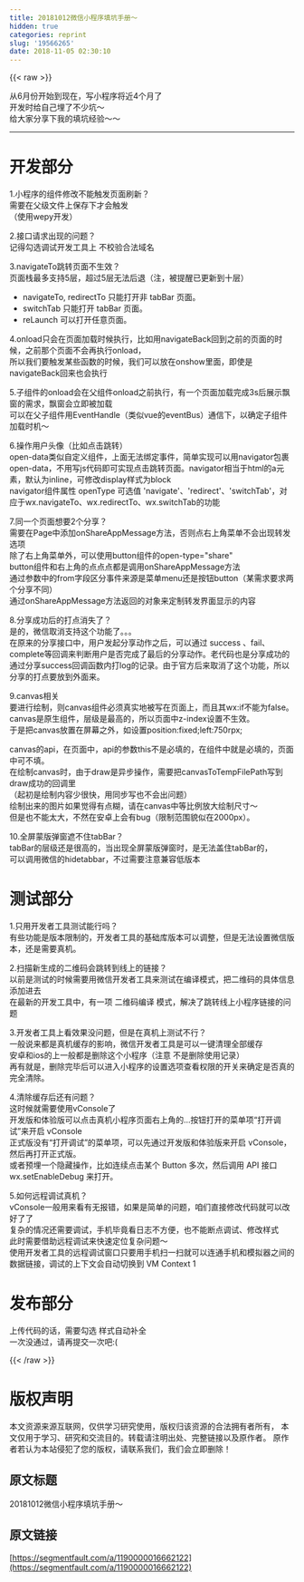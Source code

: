 ```yaml
---
title: 20181012微信小程序填坑手册～
hidden: true
categories: reprint
slug: '19566265'
date: 2018-11-05 02:30:10
---
```


{{< raw >}}
<p>&#x4ECE;6&#x6708;&#x4EFD;&#x5F00;&#x59CB;&#x5230;&#x73B0;&#x5728;&#xFF0C;&#x5199;&#x5C0F;&#x7A0B;&#x5E8F;&#x5C06;&#x8FD1;4&#x4E2A;&#x6708;&#x4E86;<br>&#x5F00;&#x53D1;&#x65F6;&#x7ED9;&#x81EA;&#x5DF1;&#x57CB;&#x4E86;&#x4E0D;&#x5C11;&#x5751;&#xFF5E;<br>&#x7ED9;&#x5927;&#x5BB6;&#x5206;&#x4EAB;&#x4E0B;&#x6211;&#x7684;&#x586B;&#x5751;&#x7ECF;&#x9A8C;&#xFF5E;&#xFF5E;</p><hr><h1 id="articleHeader0">&#x5F00;&#x53D1;&#x90E8;&#x5206;</h1><p>1.&#x5C0F;&#x7A0B;&#x5E8F;&#x7684;&#x7EC4;&#x4EF6;&#x4FEE;&#x6539;&#x4E0D;&#x80FD;&#x89E6;&#x53D1;&#x9875;&#x9762;&#x5237;&#x65B0;&#xFF1F;<br>&#x9700;&#x8981;&#x5728;&#x7236;&#x7EA7;&#x6587;&#x4EF6;&#x4E0A;&#x4FDD;&#x5B58;&#x4E0B;&#x624D;&#x4F1A;&#x89E6;&#x53D1;<br>&#xFF08;&#x4F7F;&#x7528;wepy&#x5F00;&#x53D1;&#xFF09;</p><p>2.&#x63A5;&#x53E3;&#x8BF7;&#x6C42;&#x51FA;&#x73B0;&#x7684;&#x95EE;&#x9898;&#xFF1F;<br>&#x8BB0;&#x5F97;&#x52FE;&#x9009;&#x8C03;&#x8BD5;&#x5F00;&#x53D1;&#x5DE5;&#x5177;&#x4E0A; &#x4E0D;&#x6821;&#x9A8C;&#x5408;&#x6CD5;&#x57DF;&#x540D;</p><p>3.navigateTo&#x8DF3;&#x8F6C;&#x9875;&#x9762;&#x4E0D;&#x751F;&#x6548;&#xFF1F;<br>&#x9875;&#x9762;&#x6808;&#x6700;&#x591A;&#x652F;&#x6301;5&#x5C42;&#xFF0C;&#x8D85;&#x8FC7;5&#x5C42;&#x65E0;&#x6CD5;&#x540E;&#x9000;&#xFF08;&#x6CE8;&#xFF0C;&#x88AB;&#x63D0;&#x9192;&#x5DF2;&#x66F4;&#x65B0;&#x5230;&#x5341;&#x5C42;&#xFF09;</p><ul><li>navigateTo, redirectTo &#x53EA;&#x80FD;&#x6253;&#x5F00;&#x975E; tabBar &#x9875;&#x9762;&#x3002;</li><li>switchTab &#x53EA;&#x80FD;&#x6253;&#x5F00; tabBar &#x9875;&#x9762;&#x3002;</li><li>reLaunch &#x53EF;&#x4EE5;&#x6253;&#x5F00;&#x4EFB;&#x610F;&#x9875;&#x9762;&#x3002;</li></ul><p>4.onload&#x53EA;&#x4F1A;&#x5728;&#x9875;&#x9762;&#x52A0;&#x8F7D;&#x65F6;&#x5019;&#x6267;&#x884C;&#xFF0C;&#x6BD4;&#x5982;&#x7528;navigateBack&#x56DE;&#x5230;&#x4E4B;&#x524D;&#x7684;&#x9875;&#x9762;&#x7684;&#x65F6;&#x5019;&#xFF0C;&#x4E4B;&#x524D;&#x90A3;&#x4E2A;&#x9875;&#x9762;&#x4E0D;&#x4F1A;&#x518D;&#x6267;&#x884C;onload&#xFF0C;<br>&#x6240;&#x4EE5;&#x6211;&#x4EEC;&#x8981;&#x89E6;&#x53D1;&#x67D0;&#x4E9B;&#x51FD;&#x6570;&#x7684;&#x65F6;&#x5019;&#xFF0C;&#x6211;&#x4EEC;&#x53EF;&#x4EE5;&#x653E;&#x5728;onshow&#x91CC;&#x9762;&#xFF0C;&#x5373;&#x4F7F;&#x662F;navigateBack&#x56DE;&#x6765;&#x4E5F;&#x4F1A;&#x6267;&#x884C;</p><p>5.&#x5B50;&#x7EC4;&#x4EF6;&#x7684;onload&#x4F1A;&#x5728;&#x7236;&#x7EC4;&#x4EF6;onload&#x4E4B;&#x524D;&#x6267;&#x884C;&#xFF0C;&#x6709;&#x4E00;&#x4E2A;&#x9875;&#x9762;&#x52A0;&#x8F7D;&#x5B8C;&#x6210;3s&#x540E;&#x5C55;&#x793A;&#x98D8;&#x7A97;&#x7684;&#x9700;&#x6C42;&#xFF0C;&#x98D8;&#x7A97;&#x4F1A;&#x7ACB;&#x5373;&#x88AB;&#x52A0;&#x8F7D;<br>&#x53EF;&#x4EE5;&#x5728;&#x7236;&#x5B50;&#x7EC4;&#x4EF6;&#x7528;EventHandle&#xFF08;&#x7C7B;&#x4F3C;vue&#x7684;eventBus&#xFF09;&#x901A;&#x4FE1;&#x4E0B;&#xFF0C;&#x4EE5;&#x786E;&#x5B9A;&#x5B50;&#x7EC4;&#x4EF6;&#x52A0;&#x8F7D;&#x65F6;&#x673A;&#xFF5E;</p><p>6.&#x64CD;&#x4F5C;&#x7528;&#x6237;&#x5934;&#x50CF;&#xFF08;&#x6BD4;&#x5982;&#x70B9;&#x51FB;&#x8DF3;&#x8F6C;&#xFF09;<br>open-data&#x7C7B;&#x4F3C;&#x81EA;&#x5B9A;&#x4E49;&#x7EC4;&#x4EF6;&#xFF0C;&#x4E0A;&#x9762;&#x65E0;&#x6CD5;&#x7ED1;&#x5B9A;&#x4E8B;&#x4EF6;&#xFF0C;&#x7B80;&#x5355;&#x5B9E;&#x73B0;&#x53EF;&#x4EE5;&#x7528;navigator&#x5305;&#x88F9;open-data&#xFF0C;&#x4E0D;&#x7528;&#x5199;js&#x4EE3;&#x7801;&#x5373;&#x53EF;&#x5B9E;&#x73B0;&#x70B9;&#x51FB;&#x8DF3;&#x8F6C;&#x9875;&#x9762;&#x3002;navigator&#x76F8;&#x5F53;&#x4E8E;html&#x7684;a&#x5143;&#x7D20;&#xFF0C;&#x9ED8;&#x8BA4;&#x4E3A;inline&#xFF0C;&#x53EF;&#x4FEE;&#x6539;display&#x6837;&#x5F0F;&#x4E3A;block<br>navigator&#x7EC4;&#x4EF6;&#x5C5E;&#x6027; openType &#x53EF;&#x9009;&#x503C; &apos;navigate&apos;&#x3001;&apos;redirect&apos;&#x3001;&apos;switchTab&apos;&#xFF0C;&#x5BF9;&#x5E94;&#x4E8E;wx.navigateTo&#x3001;wx.redirectTo&#x3001;wx.switchTab&#x7684;&#x529F;&#x80FD;</p><p>7.&#x540C;&#x4E00;&#x4E2A;&#x9875;&#x9762;&#x60F3;&#x8981;2&#x4E2A;&#x5206;&#x4EAB;&#xFF1F;<br>&#x9700;&#x8981;&#x5728;Page&#x4E2D;&#x6DFB;&#x52A0;onShareAppMessage&#x65B9;&#x6CD5;&#xFF0C;&#x5426;&#x5219;&#x70B9;&#x53F3;&#x4E0A;&#x89D2;&#x83DC;&#x5355;&#x4E0D;&#x4F1A;&#x51FA;&#x73B0;&#x8F6C;&#x53D1;&#x9009;&#x9879;<br>&#x9664;&#x4E86;&#x53F3;&#x4E0A;&#x89D2;&#x83DC;&#x5355;&#x5916;&#xFF0C;&#x53EF;&#x4EE5;&#x4F7F;&#x7528;button&#x7EC4;&#x4EF6;&#x7684;open-type=&quot;share&quot;<br>button&#x7EC4;&#x4EF6;&#x548C;&#x53F3;&#x4E0A;&#x89D2;&#x7684;&#x70B9;&#x70B9;&#x70B9;&#x90FD;&#x662F;&#x8C03;&#x7528;onShareAppMessage&#x65B9;&#x6CD5;<br>&#x901A;&#x8FC7;&#x53C2;&#x6570;&#x4E2D;&#x7684;from&#x5B57;&#x6BB5;&#x533A;&#x5206;&#x4E8B;&#x4EF6;&#x6765;&#x6E90;&#x662F;&#x83DC;&#x5355;menu&#x8FD8;&#x662F;&#x6309;&#x94AE;button&#xFF08;&#x67D0;&#x9700;&#x6C42;&#x8981;&#x6C42;&#x4E24;&#x4E2A;&#x5206;&#x4EAB;&#x4E0D;&#x540C;&#xFF09;<br>&#x901A;&#x8FC7;onShareAppMessage&#x65B9;&#x6CD5;&#x8FD4;&#x56DE;&#x7684;&#x5BF9;&#x8C61;&#x6765;&#x5B9A;&#x5236;&#x8F6C;&#x53D1;&#x754C;&#x9762;&#x663E;&#x793A;&#x7684;&#x5185;&#x5BB9;</p><p>8.&#x5206;&#x4EAB;&#x6210;&#x529F;&#x540E;&#x7684;&#x6253;&#x70B9;&#x6D88;&#x5931;&#x4E86;&#xFF1F;<br>&#x662F;&#x7684;&#xFF0C;&#x5FAE;&#x4FE1;&#x53D6;&#x6D88;&#x652F;&#x6301;&#x8FD9;&#x4E2A;&#x529F;&#x80FD;&#x4E86;&#x3002;&#x3002;&#x3002;<br>&#x5728;&#x539F;&#x6765;&#x7684;&#x5206;&#x4EAB;&#x63A5;&#x53E3;&#x4E2D;&#xFF0C;&#x7528;&#x6237;&#x53D1;&#x8D77;&#x5206;&#x4EAB;&#x52A8;&#x4F5C;&#x4E4B;&#x540E;&#xFF0C;&#x53EF;&#x4EE5;&#x901A;&#x8FC7; success &#x3001;fail&#x3001;complete&#x7B49;&#x56DE;&#x8C03;&#x6765;&#x5224;&#x65AD;&#x7528;&#x6237;&#x662F;&#x5426;&#x5B8C;&#x6210;&#x4E86;&#x6700;&#x540E;&#x7684;&#x5206;&#x4EAB;&#x52A8;&#x4F5C;&#x3002;&#x8001;&#x4EE3;&#x7801;&#x4E5F;&#x662F;&#x5206;&#x4EAB;&#x6210;&#x529F;&#x7684;&#x901A;&#x8FC7;&#x5206;&#x4EAB;success&#x56DE;&#x8C03;&#x51FD;&#x6570;&#x5185;&#x6253;log&#x7684;&#x8BB0;&#x5F55;&#x3002;&#x7531;&#x4E8E;&#x5B98;&#x65B9;&#x540E;&#x6765;&#x53D6;&#x6D88;&#x4E86;&#x8FD9;&#x4E2A;&#x529F;&#x80FD;&#xFF0C;&#x6240;&#x4EE5;&#x5206;&#x4EAB;&#x7684;&#x6253;&#x70B9;&#x8981;&#x653E;&#x5230;&#x5916;&#x9762;&#x6765;&#x3002;</p><p>9.canvas&#x76F8;&#x5173;<br>&#x8981;&#x8FDB;&#x884C;&#x7ED8;&#x5236;&#xFF0C;&#x5219;canvas&#x7EC4;&#x4EF6;&#x5FC5;&#x987B;&#x771F;&#x5B9E;&#x5730;&#x88AB;&#x5199;&#x5728;&#x9875;&#x9762;&#x4E0A;&#xFF0C;&#x800C;&#x4E14;&#x5176;wx:if&#x4E0D;&#x80FD;&#x4E3A;false&#x3002;<br>canvas&#x662F;&#x539F;&#x751F;&#x7EC4;&#x4EF6;&#xFF0C;&#x5C42;&#x7EA7;&#x662F;&#x6700;&#x9AD8;&#x7684;&#xFF0C;&#x6240;&#x4EE5;&#x9875;&#x9762;&#x4E2D;z-index&#x8BBE;&#x7F6E;&#x4E0D;&#x751F;&#x6548;&#x3002;<br>&#x4E8E;&#x662F;&#x628A;canvas&#x653E;&#x7F6E;&#x5728;&#x5C4F;&#x5E55;&#x4E4B;&#x5916;&#xFF0C;&#x5982;&#x8BBE;&#x7F6E;position:fixed;left:750rpx;</p><p>canvas&#x7684;api&#xFF0C;&#x5728;&#x9875;&#x9762;&#x4E2D;&#xFF0C;api&#x7684;&#x53C2;&#x6570;this&#x4E0D;&#x662F;&#x5FC5;&#x586B;&#x7684;&#xFF0C;&#x5728;&#x7EC4;&#x4EF6;&#x4E2D;&#x5C31;&#x662F;&#x5FC5;&#x586B;&#x7684;&#xFF0C;&#x9875;&#x9762;&#x4E2D;&#x53EF;&#x4E0D;&#x586B;&#x3002;<br>&#x5728;&#x7ED8;&#x5236;canvas&#x65F6;&#xFF0C;&#x7531;&#x4E8E;draw&#x662F;&#x5F02;&#x6B65;&#x64CD;&#x4F5C;&#xFF0C;&#x9700;&#x8981;&#x628A;canvasToTempFilePath&#x5199;&#x5230;draw&#x6210;&#x529F;&#x7684;&#x56DE;&#x8C03;&#x91CC;<br>&#xFF08;&#x8D77;&#x521D;&#x662F;&#x7ED8;&#x5236;&#x5185;&#x5BB9;&#x5C11;&#x5F88;&#x5FEB;&#xFF0C;&#x7528;&#x540C;&#x6B65;&#x5199;&#x4E5F;&#x4E0D;&#x4F1A;&#x51FA;&#x95EE;&#x9898;&#xFF09;<br>&#x7ED8;&#x5236;&#x51FA;&#x6765;&#x7684;&#x56FE;&#x7247;&#x5982;&#x679C;&#x89C9;&#x5F97;&#x6709;&#x70B9;&#x7CCA;&#xFF0C;&#x8BF7;&#x5728;canvas&#x4E2D;&#x7B49;&#x6BD4;&#x4F8B;&#x653E;&#x5927;&#x7ED8;&#x5236;&#x5C3A;&#x5BF8;&#xFF5E;<br>&#x4F46;&#x662F;&#x4E5F;&#x4E0D;&#x80FD;&#x592A;&#x5927;&#xFF0C;&#x4E0D;&#x7136;&#x5728;&#x5B89;&#x5353;&#x4E0A;&#x4F1A;&#x6709;bug&#xFF08;&#x9650;&#x5236;&#x8303;&#x56F4;&#x8C8C;&#x4F3C;&#x5728;2000px&#xFF09;&#x3002;</p><p>10.&#x5168;&#x5C4F;&#x8499;&#x7248;&#x5F39;&#x7A97;&#x906E;&#x4E0D;&#x4F4F;tabBar&#xFF1F;<br>tabBar&#x7684;&#x5C42;&#x7EA7;&#x8FD8;&#x662F;&#x5F88;&#x9AD8;&#x7684;&#xFF0C;&#x5F53;&#x51FA;&#x73B0;&#x5168;&#x5C4F;&#x8499;&#x7248;&#x5F39;&#x7A97;&#x65F6;&#xFF0C;&#x662F;&#x65E0;&#x6CD5;&#x76D6;&#x4F4F;tabBar&#x7684;&#xFF0C;<br>&#x53EF;&#x4EE5;&#x8C03;&#x7528;&#x5FAE;&#x4FE1;&#x7684;hidetabbar&#xFF0C;&#x4E0D;&#x8FC7;&#x9700;&#x8981;&#x6CE8;&#x610F;&#x517C;&#x5BB9;&#x4F4E;&#x7248;&#x672C;</p><h1 id="articleHeader1">&#x6D4B;&#x8BD5;&#x90E8;&#x5206;</h1><p>1.&#x53EA;&#x7528;&#x5F00;&#x53D1;&#x8005;&#x5DE5;&#x5177;&#x6D4B;&#x8BD5;&#x80FD;&#x884C;&#x5417;&#xFF1F;<br>&#x6709;&#x4E9B;&#x529F;&#x80FD;&#x662F;&#x7248;&#x672C;&#x9650;&#x5236;&#x7684;&#xFF0C;&#x5F00;&#x53D1;&#x8005;&#x5DE5;&#x5177;&#x7684;&#x57FA;&#x7840;&#x5E93;&#x7248;&#x672C;&#x53EF;&#x4EE5;&#x8C03;&#x6574;&#xFF0C;&#x4F46;&#x662F;&#x65E0;&#x6CD5;&#x8BBE;&#x7F6E;&#x5FAE;&#x4FE1;&#x7248;&#x672C;&#xFF0C;&#x8FD8;&#x662F;&#x9700;&#x8981;&#x771F;&#x673A;&#x3002;</p><p>2.&#x626B;&#x63CF;&#x65B0;&#x751F;&#x6210;&#x7684;&#x4E8C;&#x7EF4;&#x7801;&#x4F1A;&#x8DF3;&#x8F6C;&#x5230;&#x7EBF;&#x4E0A;&#x7684;&#x94FE;&#x63A5;&#xFF1F;<br>&#x4EE5;&#x524D;&#x662F;&#x6D4B;&#x8BD5;&#x7684;&#x65F6;&#x5019;&#x9700;&#x8981;&#x7528;&#x5FAE;&#x4FE1;&#x5F00;&#x53D1;&#x8005;&#x5DE5;&#x5177;&#x6765;&#x6D4B;&#x8BD5;&#x5728;&#x7F16;&#x8BD1;&#x6A21;&#x5F0F;&#xFF0C;&#x628A;&#x4E8C;&#x7EF4;&#x7801;&#x7684;&#x5177;&#x4F53;&#x4FE1;&#x606F;&#x6DFB;&#x52A0;&#x8FDB;&#x53BB;<br>&#x5728;&#x6700;&#x65B0;&#x7684;&#x5F00;&#x53D1;&#x5DE5;&#x5177;&#x4E2D;&#xFF0C;&#x6709;&#x4E00;&#x9879; &#x4E8C;&#x7EF4;&#x7801;&#x7F16;&#x8BD1; &#x6A21;&#x5F0F;&#xFF0C;&#x89E3;&#x51B3;&#x4E86;&#x8DF3;&#x8F6C;&#x7EBF;&#x4E0A;&#x5C0F;&#x7A0B;&#x5E8F;&#x94FE;&#x63A5;&#x7684;&#x95EE;&#x9898;</p><p>3.&#x5F00;&#x53D1;&#x8005;&#x5DE5;&#x5177;&#x4E0A;&#x770B;&#x6548;&#x679C;&#x6CA1;&#x95EE;&#x9898;&#xFF0C;&#x4F46;&#x662F;&#x5728;&#x771F;&#x673A;&#x4E0A;&#x6D4B;&#x8BD5;&#x4E0D;&#x884C;&#xFF1F;<br>&#x4E00;&#x822C;&#x8BF4;&#x6765;&#x90FD;&#x662F;&#x771F;&#x673A;&#x7F13;&#x5B58;&#x7684;&#x5F71;&#x54CD;&#xFF0C;&#x5FAE;&#x4FE1;&#x5F00;&#x53D1;&#x8005;&#x5DE5;&#x5177;&#x662F;&#x53EF;&#x4EE5;&#x4E00;&#x952E;&#x6E05;&#x7406;&#x5168;&#x90E8;&#x7F13;&#x5B58;<br>&#x5B89;&#x5353;&#x548C;ios&#x7684;&#x4E0A;&#x4E00;&#x822C;&#x90FD;&#x662F;&#x5220;&#x9664;&#x8FD9;&#x4E2A;&#x5C0F;&#x7A0B;&#x5E8F;&#xFF08;&#x6CE8;&#x610F; &#x4E0D;&#x662F;&#x5220;&#x9664;&#x4F7F;&#x7528;&#x8BB0;&#x5F55;&#xFF09;<br>&#x518D;&#x6709;&#x5C31;&#x662F;&#xFF0C;&#x5220;&#x9664;&#x5B8C;&#x6BD5;&#x540E;&#x53EF;&#x4EE5;&#x8FDB;&#x5165;&#x5C0F;&#x7A0B;&#x5E8F;&#x7684;&#x8BBE;&#x7F6E;&#x9009;&#x9879;&#x67E5;&#x770B;&#x6743;&#x9650;&#x7684;&#x5F00;&#x5173;&#x6765;&#x786E;&#x5B9A;&#x662F;&#x5426;&#x771F;&#x7684;&#x5B8C;&#x5168;&#x6E05;&#x9664;&#x3002;</p><p>4.&#x6E05;&#x9664;&#x7F13;&#x5B58;&#x540E;&#x8FD8;&#x6709;&#x95EE;&#x9898;&#xFF1F;<br>&#x8FD9;&#x65F6;&#x5019;&#x5C31;&#x9700;&#x8981;&#x4F7F;&#x7528;vConsole&#x4E86;<br>&#x5F00;&#x53D1;&#x7248;&#x548C;&#x4F53;&#x9A8C;&#x7248;&#x53EF;&#x4EE5;&#x70B9;&#x51FB;&#x771F;&#x673A;&#x5C0F;&#x7A0B;&#x5E8F;&#x9875;&#x9762;&#x53F3;&#x4E0A;&#x89D2;&#x7684;...&#x6309;&#x94AE;&#x6253;&#x5F00;&#x7684;&#x83DC;&#x5355;&#x9879;&#x201C;&#x6253;&#x5F00;&#x8C03;&#x8BD5;&#x201D;&#x6765;&#x5F00;&#x542F; vConsole<br>&#x6B63;&#x5F0F;&#x7248;&#x6CA1;&#x6709;&#x201C;&#x6253;&#x5F00;&#x8C03;&#x8BD5;&#x201D;&#x7684;&#x83DC;&#x5355;&#x9879;&#xFF0C;&#x53EF;&#x4EE5;&#x5148;&#x901A;&#x8FC7;&#x5F00;&#x53D1;&#x7248;&#x548C;&#x4F53;&#x9A8C;&#x7248;&#x6765;&#x5F00;&#x542F; vConsole&#xFF0C;&#x7136;&#x540E;&#x518D;&#x6253;&#x5F00;&#x6B63;&#x5F0F;&#x7248;&#x3002;<br>&#x6216;&#x8005;&#x9884;&#x57CB;&#x4E00;&#x4E2A;&#x9690;&#x85CF;&#x64CD;&#x4F5C;&#xFF0C;&#x6BD4;&#x5982;&#x8FDE;&#x7EED;&#x70B9;&#x51FB;&#x67D0;&#x4E2A; Button &#x591A;&#x6B21;&#xFF0C;&#x7136;&#x540E;&#x8C03;&#x7528; API &#x63A5;&#x53E3; wx.setEnableDebug &#x6765;&#x6253;&#x5F00;&#x3002;</p><p>5.&#x5982;&#x4F55;&#x8FDC;&#x7A0B;&#x8C03;&#x8BD5;&#x771F;&#x673A;&#xFF1F;<br>vConsole&#x4E00;&#x822C;&#x7528;&#x6765;&#x770B;&#x6709;&#x65E0;&#x62A5;&#x9519;&#xFF0C;&#x5982;&#x679C;&#x662F;&#x7B80;&#x5355;&#x7684;&#x95EE;&#x9898;&#xFF0C;&#x54B1;&#x4EEC;&#x76F4;&#x63A5;&#x4FEE;&#x6539;&#x4EE3;&#x7801;&#x5C31;&#x53EF;&#x4EE5;&#x6539;&#x597D;&#x4E86;&#x4E86;<br>&#x590D;&#x6742;&#x7684;&#x60C5;&#x51B5;&#x8FD8;&#x9700;&#x8981;&#x8C03;&#x8BD5;&#xFF0C;&#x624B;&#x673A;&#x6BD5;&#x7ADF;&#x770B;&#x65E5;&#x5FD7;&#x4E0D;&#x65B9;&#x4FBF;&#xFF0C;&#x4E5F;&#x4E0D;&#x80FD;&#x65AD;&#x70B9;&#x8C03;&#x8BD5;&#x3001;&#x4FEE;&#x6539;&#x6837;&#x5F0F;<br>&#x6B64;&#x65F6;&#x9700;&#x8981;&#x501F;&#x52A9;&#x8FDC;&#x7A0B;&#x8C03;&#x8BD5;&#x6765;&#x5FEB;&#x901F;&#x5B9A;&#x4F4D;&#x590D;&#x6742;&#x95EE;&#x9898;&#xFF5E;<br>&#x4F7F;&#x7528;&#x5F00;&#x53D1;&#x8005;&#x5DE5;&#x5177;&#x7684;&#x8FDC;&#x7A0B;&#x8C03;&#x8BD5;&#x7A97;&#x53E3;&#x53EA;&#x8981;&#x7528;&#x624B;&#x673A;&#x626B;&#x4E00;&#x626B;&#x5C31;&#x53EF;&#x4EE5;&#x8FDE;&#x901A;&#x624B;&#x673A;&#x548C;&#x6A21;&#x62DF;&#x5668;&#x4E4B;&#x95F4;&#x7684;&#x6570;&#x636E;&#x94FE;&#x63A5;&#xFF0C;&#x8C03;&#x8BD5;&#x7684;&#x4E0A;&#x4E0B;&#x6587;&#x4F1A;&#x81EA;&#x52A8;&#x5207;&#x6362;&#x5230; VM Context 1</p><h1 id="articleHeader2">&#x53D1;&#x5E03;&#x90E8;&#x5206;</h1><p>&#x4E0A;&#x4F20;&#x4EE3;&#x7801;&#x7684;&#x8BDD;&#xFF0C;&#x9700;&#x8981;&#x52FE;&#x9009; &#x6837;&#x5F0F;&#x81EA;&#x52A8;&#x8865;&#x5168;<br>&#x4E00;&#x6B21;&#x6CA1;&#x901A;&#x8FC7;&#xFF0C;&#x8BF7;&#x518D;&#x63D0;&#x4EA4;&#x4E00;&#x6B21;&#x5427;:(</p>
{{< /raw >}}

# 版权声明
本文资源来源互联网，仅供学习研究使用，版权归该资源的合法拥有者所有，
本文仅用于学习、研究和交流目的。转载请注明出处、完整链接以及原作者。
原作者若认为本站侵犯了您的版权，请联系我们，我们会立即删除！

## 原文标题
20181012微信小程序填坑手册～

## 原文链接
[https://segmentfault.com/a/1190000016662122](https://segmentfault.com/a/1190000016662122)

